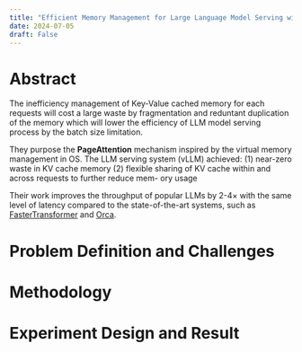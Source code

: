 ```yaml
---
title: "Efficient Memory Management for Large Language Model Serving with PagedAttention"
date: 2024-07-05
draft: False
---
```


# Abstract
The inefficiency management of Key-Value cached memory for each requests will cost a large waste by fragmentation and reduntant duplication of the memory which will lower the efficiency of LLM model serving process by the batch size limitation.

They purpose the **PageAttention** mechanism inspired by the virtual memory management in OS. The LLM serving system (vLLM) achieved:
(1) near-zero waste in KV cache memory
(2) flexible sharing of KV cache within and across requests to further reduce mem- ory usage

Their work improves the throughput of popular LLMs by 2-4× with the same level of latency compared to the state-of-the-art systems, such as [FasterTransformer](https://github.com/NVIDIA/FasterTransformer) and [Orca](https://www.usenix.org/conference/osdi22/presentation/yu).

# Problem Definition and Challenges

# Methodology

# Experiment Design and Result